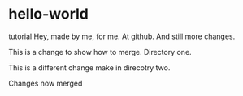 # hello-world
tutorial
Hey, made by me, for me. At github.
And still more changes.

This is a change to show how to merge.  Directory one.


This is a different change make in direcotry two.

Changes now merged
